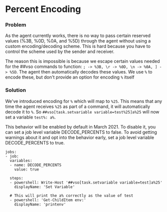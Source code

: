 # Percent Encoding

### Problem

As the agent currently works, there is no way to pass certain reserved values (%3B, %0D, %0A, and %5D) through the agent without using a custom encoding/decoding scheme. This is hard because you have to control the scheme used by the sender and receiver.

The reason this is impossible is because we escape certain values needed for the ##vso commands to function: `; -> %3B, \r -> %0D, \n -> %0A, ] -> %5D`. The agent then automatically decodes these values. We use `%` to encode these, but don't provide an option for encoding `%` itself

### Solution

We've introduced encoding for `%` which will map to `%25`. This means that any time the agent receives `%25` as part of a command, it will automatically decode it to `%`. So `##vso[task.setvariable variable=test%25]a%25` will now set a variable `test%: a%`.

This behavior will be enabled by default in March 2021. To disable it, you can set a job level variable DECODE_PERCENTS to false. To avoid getting warnings about it and opt into the behavior early, set a job level variable DECODE_PERCENTS to true.

```
jobs:
- job:
  variables:
  - name: DECODE_PERCENTS
    value: true

  steps:
  - powershell: Write-Host '##vso[task.setvariable variable=test]a%25'
    displayName: 'Set Variable'

  # This will print the a% correctly as the value of test
  - powershell: 'Get-ChildItem env:'
    displayName: 'printenv'
```
